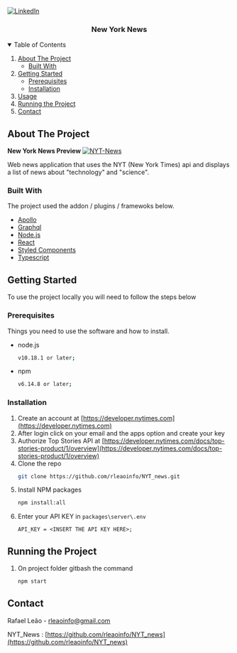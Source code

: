 [![LinkedIn][linkedin-shield]][linkedin-url]



<!-- PROJECT LOGO -->

  <h3 align="center">New York News</h3>


<!-- TABLE OF CONTENTS -->
<details open="open">
  <summary>Table of Contents</summary>
  <ol>
    <li>
      <a href="#about-the-project">About The Project</a>
      <ul>
        <li><a href="#built-with">Built With</a></li>
      </ul>
    </li>
    <li>
      <a href="#getting-started">Getting Started</a>
      <ul>
        <li><a href="#prerequisites">Prerequisites</a></li>
        <li><a href="#installation">Installation</a></li>
      </ul>
    </li>
    <li><a href="#usage">Usage</a></li>
    <li><a href="#running-the-project">Running the Project</a></li>
    <li><a href="#contact">Contact</a></li>
  </ol>
</details>



<!-- ABOUT THE PROJECT -->
## About The Project

**New York News Preview**
<a href="https://ibb.co/1R69VxW"><img src="https://i.ibb.co/bNJrhn9/NYT-News.png" alt="NYT-News" border="0" /></a>

Web news application that uses the NYT (New York Times) api and displays a list of news about "technology" and "science".

### Built With
  
The project used the addon / plugins / framewoks below.

* [Apollo](https://www.apollographql.com/docs/apollo-server/) 
* [Graphql](https://graphql.org)
* [Node.js](https://nodejs.org/en/)
* [React](https://pt-br.reactjs.org)
* [Styled Components](https://styled-components.com)
* [Typescript](https://www.typescriptlang.org)



<!-- GETTING STARTED -->
## Getting Started

To use the project locally you will need to follow the steps below

### Prerequisites

Things you need to use the software and how to install.
* node.js
  ```sh
  v10.18.1 or later;
  ```
* npm
  ```sh
  v6.14.8 or later;
  ```
### Installation

1. Create an account at [https://developer.nytimes.com](https://developer.nytimes.com)
2. After login click on your email and the apps option and create your key
3. Authorize Top Stories API at [https://developer.nytimes.com/docs/top-stories-product/1/overview](https://developer.nytimes.com/docs/top-stories-product/1/overview) 
4. Clone the repo
   ```sh
   git clone https://github.com/rleaoinfo/NYT_news.git
   ```
5. Install NPM packages
   ```sh
   npm install:all
   ```
6. Enter your API KEY in `packages\server\.env`
   ```JS
   API_KEY = <INSERT THE API KEY HERE>;
   ```



<!-- RUNNING THE PROJECT -->
## Running the Project



1. On project folder gitbash the command
   ```sh
   npm start
   ```



<!-- CONTACT -->
## Contact

Rafael Leão - rleaoinfo@gmail.com

NYT_News : [https://github.com/rleaoinfo/NYT_news](https://github.com/rleaoinfo/NYT_news)




<!-- MARKDOWN LINKS & IMAGES -->
<!-- https://www.markdownguide.org/basic-syntax/#reference-style-links -->

[linkedin-shield]: https://img.shields.io/badge/-LinkedIn-black.svg?style=for-the-badge&logo=linkedin&colorB=555
[linkedin-url]: https://www.linkedin.com/in/rafaelsilvaleao/
[product-screenshot]: images/screenshot.png
